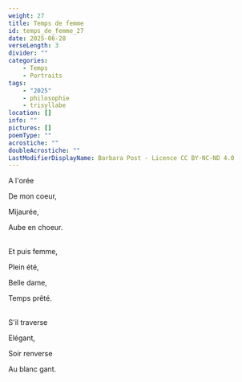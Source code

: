 ```yaml
---
weight: 27
title: Temps de femme
id: temps_de_femme_27
date: 2025-06-28
verseLength: 3
divider: ""
categories:
    - Temps
    - Portraits
tags:
    - "2025"
    - philosophie
    - trisyllabe
location: []
info: ""
pictures: []
poemType: ""
acrostiche: ""
doubleAcrostiche: ""
LastModifierDisplayName: Barbara Post - Licence CC BY-NC-ND 4.0
---
```

A l'orée

De mon coeur,

Mijaurée,

Aube en choeur.

 \
Et puis femme,

Plein été,

Belle dame,

Temps prêté.

 \
S'il traverse

Elégant,

Soir renverse

Au blanc gant.